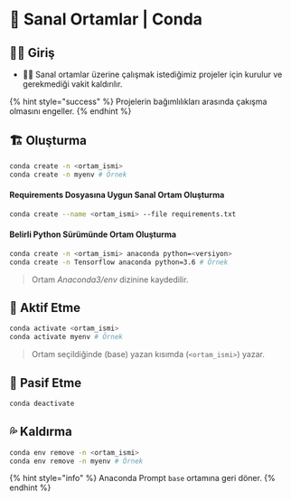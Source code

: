 # 🌇 Sanal Ortamlar \| Conda

## 🚴‍♂️ Giriş 

* 💁‍♂️ Sanal ortamlar üzerine çalışmak istediğimiz projeler için kurulur ve gerekmediği vakit kaldırılır.

{% hint style="success" %}
Projelerin bağımlılıkları arasında çakışma olmasını engeller.
{% endhint %}

## 🏗️ Oluşturma

```bash
conda create -n <ortam_ismi>
conda create -n myenv # Örnek
```

#### Requirements Dosyasına Uygun Sanal Ortam Oluşturma

```bash
conda create --name <ortam_ismi> --file requirements.txt
```

#### Belirli Python Sürümünde Ortam Oluşturma

```bash
conda create -n <ortam_ismi> anaconda python=<versiyon>
conda create -n Tensorflow anaconda python=3.6 # Örnek
```

> Ortam _Anaconda3/env_ dizinine kaydedilir.

## 🐣 Aktif Etme

```bash
conda activate <ortam_ismi>
conda activate myenv # Örnek
```

> Ortam seçildiğinde \(base\) yazan kısımda \(`<ortam_ismi>`\) yazar.

## 🐥 Pasif Etme

```bash
conda deactivate
```

## 💦 Kaldırma

```bash
conda env remove -n <ortam_ismi>
conda env remove -n myenv # Örnek
```

{% hint style="info" %}
Anaconda Prompt `base` ortamına geri döner.
{% endhint %}




